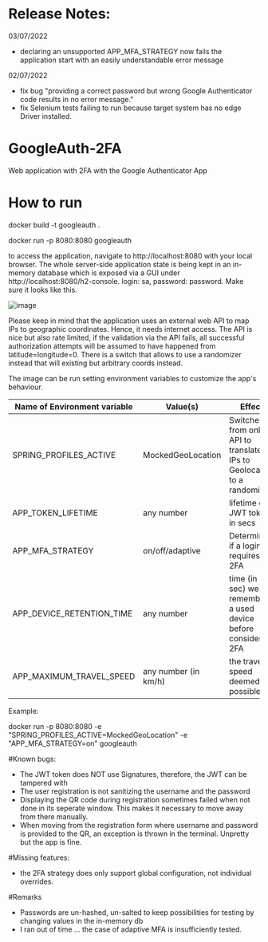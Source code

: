 # Release Notes:
03/07/2022
- declaring an unsupported APP_MFA_STRATEGY now fails the application start with an easily understandable error message

02/07/2022
- fix bug "providing a correct password but wrong Google Authenticator code results in no error message."
- fix Selenium tests failing to run because target system has no edge Driver installed.



# GoogleAuth-2FA
Web application with 2FA with the Google Authenticator App

# How to run
docker build -t googleauth .

docker run -p 8080:8080 googleauth

to access the application, navigate to http://localhost:8080 with your local browser.
The whole server-side application state is being kept in an in-memory database which is exposed via a GUI under http://localhost:8080/h2-console. login: sa, password: password. Make sure it looks like this.

![image](https://user-images.githubusercontent.com/58360529/175850082-453c1fe2-9060-4019-8d4f-f889a221cf8d.png)


Please keep in mind that the application uses an external web API to map IPs to geographic coordinates. Hence, it needs internet access. The API is nice but also rate limited, if the validation via the API fails, all successful authorization attempts will be assumed to have happened from latitude=longitude=0.
There is a switch that allows to use a randomizer instead that will existing but arbitrary coords instead.

The image can be run setting environment variables to customize the app's behaviour.

| Name of Environment variable  | Value(s) | Effect | Default |
| ------------- | ------------- | -----| --- 
| SPRING_PROFILES_ACTIVE  | MockedGeoLocation  | Switched from online API to translate IPs to Geolocation to a randomizer | not set |
| APP_TOKEN_LIFETIME  | any number  | lifetime of JWT tokens in secs | 600 |
| APP_MFA_STRATEGY | on/off/adaptive | Determines if a login requires 2FA | adaptive |
| APP_DEVICE_RETENTION_TIME | any number | time (in sec) we remember a used device before considering 2FA | 2592000 |
| APP_MAXIMUM_TRAVEL_SPEED | any number (in km/h) | the travel speed deemed possible. | 200 |

Example:

docker run -p 8080:8080 -e "SPRING_PROFILES_ACTIVE=MockedGeoLocation" -e "APP_MFA_STRATEGY=on" googleauth


#Known bugs:
- The JWT token does NOT use Signatures, therefore, the JWT can be tampered with
- The user registration is not sanitizing the username and the password
- Displaying the QR code during registration sometimes failed when not done in its seperate window. This makes it necessary to move away from there manually.
- When moving from the registration form where username and password is provided to the QR, an exception is thrown in the terminal. Unpretty but the app is fine.

#Missing features:
- the 2FA strategy does only support global configuration, not individual overrides.

#Remarks
- Passwords are un-hashed, un-salted to keep possibilities for testing by changing values in the in-memory db
- I ran out of time ... the case of adaptive MFA is insufficiently tested.

